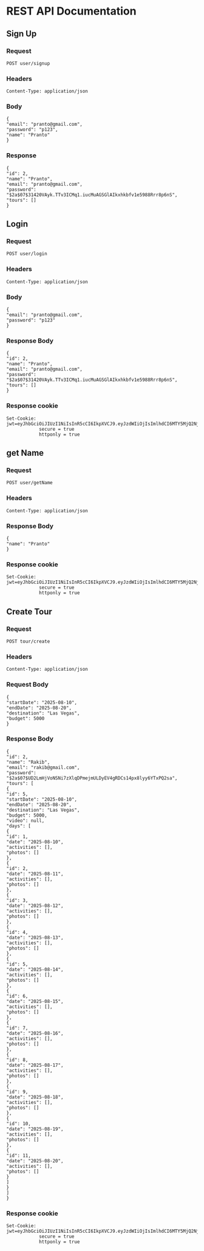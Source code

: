 # REST API Documentation

## Sign Up
### Request

`POST user/signup` <br>

### Headers

    Content-Type: application/json

### Body

    {
    "email": "pranto@gmail.com",
    "password": "p123",
    "name": "Pranto"
    }


### Response

    {
    "id": 2,
    "name": "Pranto",
    "email": "pranto@gmail.com",
    "password": "$2a$07$31420VAyk.TTv3ICMq1.iucMuAGSGlAIkxhkbfv1e5988Rrr8p6nS",
    "tours": []
    }

## Login
### Request

`POST user/login` <br>

### Headers

    Content-Type: application/json

### Body

    {
    "email": "pranto@gmail.com",
    "password": "p123"
    }


### Response Body

    {
    "id": 2,
    "name": "Pranto",
    "email": "pranto@gmail.com",
    "password": "$2a$07$31420VAyk.TTv3ICMq1.iucMuAGSGlAIkxhkbfv1e5988Rrr8p6nS",
    "tours": []
    }

### Response cookie

    Set-Cookie: jwt=eyJhbGciOiJIUzI1NiIsInR5cCI6IkpXVCJ9.eyJzdWIiOjIsImlhdCI6MTY5MjQ2NjYwMCwiZXhwIjoxNjkyNDY3MjAwfQ.4b7a
                secure = true
                httponly = true

## get Name
### Request

`POST user/getName` <br>

### Headers

    Content-Type: application/json

### Response Body

    {
    "name": "Pranto"
    }

### Response cookie

    Set-Cookie: jwt=eyJhbGciOiJIUzI1NiIsInR5cCI6IkpXVCJ9.eyJzdWIiOjIsImlhdCI6MTY5MjQ2NjYwMCwiZXhwIjoxNjkyNDY3MjAwfQ.4b7a
                secure = true
                httponly = true

## Create Tour
### Request

`POST tour/create` <br>

### Headers

    Content-Type: application/json

### Request Body

    {
    "startDate": "2025-08-10",
    "endDate": "2025-08-20",
    "destination": "Las Vegas",
    "budget": 5000
    }

### Response Body

    {
    "id": 2,
    "name": "Rakib",
    "email": "rakib@gmail.com",
    "password": "$2a$07$UD2LmHjVoNSNi7zXlqDPmejmULDyEV4gRDCs14px8lyy6YTxPQ2sa",
    "tours": [
    {
    "id": 5,
    "startDate": "2025-08-10",
    "endDate": "2025-08-20",
    "destination": "Las Vegas",
    "budget": 5000,
    "video": null,
    "days": [
    {
    "id": 1,
    "date": "2025-08-10",
    "activities": [],
    "photos": []
    },
    {
    "id": 2,
    "date": "2025-08-11",
    "activities": [],
    "photos": []
    },
    {
    "id": 3,
    "date": "2025-08-12",
    "activities": [],
    "photos": []
    },
    {
    "id": 4,
    "date": "2025-08-13",
    "activities": [],
    "photos": []
    },
    {
    "id": 5,
    "date": "2025-08-14",
    "activities": [],
    "photos": []
    },
    {
    "id": 6,
    "date": "2025-08-15",
    "activities": [],
    "photos": []
    },
    {
    "id": 7,
    "date": "2025-08-16",
    "activities": [],
    "photos": []
    },
    {
    "id": 8,
    "date": "2025-08-17",
    "activities": [],
    "photos": []
    },
    {
    "id": 9,
    "date": "2025-08-18",
    "activities": [],
    "photos": []
    },
    {
    "id": 10,
    "date": "2025-08-19",
    "activities": [],
    "photos": []
    },
    {
    "id": 11,
    "date": "2025-08-20",
    "activities": [],
    "photos": []
    }
    ]
    }
    ]
    }

### Response cookie

    Set-Cookie: jwt=eyJhbGciOiJIUzI1NiIsInR5cCI6IkpXVCJ9.eyJzdWIiOjIsImlhdCI6MTY5MjQ2NjYwMCwiZXhwIjoxNjkyNDY3MjAwfQ.4b7a
                secure = true
                httponly = true